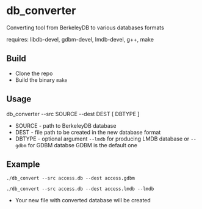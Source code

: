 # db\_converter
Converting tool from BerkeleyDB to various databases formats

requires: libdb-devel, gdbm-devel, lmdb-devel, g++, make

## Build
* Clone the repo
* Build the binary `make`
## Usage
db\_converter --src SOURCE --dest DEST [ DBTYPE ]
* SOURCE - path to BerkeleyDB database
* DEST - file path to be created in the new database format
* DBTYPE - optional argument `--lmdb` for producing LMDB database or `--gdbm` for GDBM databse
GDBM is the default one

## Example
`./db_convert --src access.db --dest access.gdbm`

`./db_convert --src access.db --dest access.lmdb --lmdb`
* Your new file with converted database will be created

